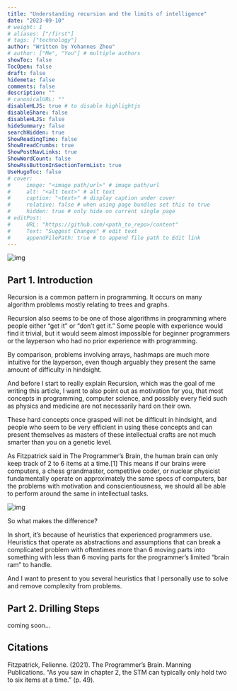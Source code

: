 ```yaml
---
title: "Understanding recursion and the limits of intelligence"
date: "2023-09-10"
# weight: 1
# aliases: ["/first"]
# tags: ["technology"]
author: "Written by Yohannes Zhou"
# author: ["Me", "You"] # multiple authors
showToc: false
TocOpen: false
draft: false
hidemeta: false
comments: false
description: ""
# canonicalURL: ""
disableHLJS: true # to disable highlightjs
disableShare: false
disableHLJS: false
hideSummary: false
searchHidden: true
ShowReadingTime: false
ShowBreadCrumbs: true
ShowPostNavLinks: true
ShowWordCount: false
ShowRssButtonInSectionTermList: true
UseHugoToc: false
# cover:
#     image: "<image path/url>" # image path/url
#     alt: "<alt text>" # alt text
#     caption: "<text>" # display caption under cover
#     relative: false # when using page bundles set this to true
#     hidden: true # only hide on current single page
# editPost:
#     URL: "https://github.com/<path_to_repo>/content"
#     Text: "Suggest Changes" # edit text
#     appendFilePath: true # to append file path to Edit link
---
```


![img](/blog/images/01/sunset.jpg#center)

## Part 1. Introduction

Recursion is a common pattern in programming. It occurs on many algorithm problems mostly relating to trees and graphs.

Recursion also seems to be one of those algorithms in programming where people either “get it” or “don’t get it.” Some people with experience would find it trivial, but it would seem almost impossible for beginner programmers or the layperson who had no prior experience with programming.

By comparison, problems involving arrays, hashmaps are much more intuitive for the layperson, even though arguably they present the same amount of difficulty in hindsight.

And before I start to really explain Recursion, which was the goal of me writing this article, I want to also point out as motivation for you, that most concepts in programming, computer science, and possibly every field such as physics and medicine are not necessarily hard on their own.

These hard concepts once grasped will not be difficult in hindsight, and people who seem to be very efficient in using these concepts and can present themselves as masters of these intellectual crafts are not much smarter than you on a genetic level.

As Fitzpatrick said in The Programmer’s Brain, the human brain can only keep track of 2 to 6 items at a time.[1] This means if our brains were computers, a chess grandmaster, competitive coder, or nuclear physicist fundamentally operate on approximately the same specs of computers, bar the problems with motivation and conscientiousness, we should all be able to perform around the same in intellectual tasks.

![img](/blog/images/01/stmvsltm.png#center)

So what makes the difference?

In short, it’s because of heuristics that experienced programmers use. Heuristics that operate as abstractions and assumptions that can break a complicated problem with oftentimes more than 6 moving parts into something with less than 6 moving parts for the programmer’s limited “brain ram” to handle.

And I want to present to you several heuristics that I personally use to solve and remove complexity from problems.

## Part 2. Drilling Steps

coming soon...

## Citations

Fitzpatrick, Felienne. (2021). The Programmer’s Brain. Manning Publications. “As you saw in chapter 2, the STM can typically only hold two to six items at a time.” (p. 49).
